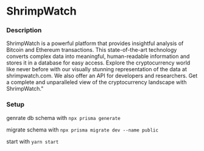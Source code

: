 # ShrimpWatch

### Description

ShrimpWatch is a powerful platform that provides insightful analysis of Bitcoin and Ethereum transactions. This state-of-the-art technology converts complex data into meaningful, human-readable information and stores it in a database for easy access. Explore the cryptocurrency world like never before with our visually stunning representation of the data at shrimpwatch.com. We also offer an API for developers and researchers. Get a complete and unparalleled view of the cryptocurrency landscape with ShrimpWatch."

### Setup

genrate db schema with `npx prisma generate`

migrate schema with `npx prisma migrate dev --name public`

start with `yarn start`